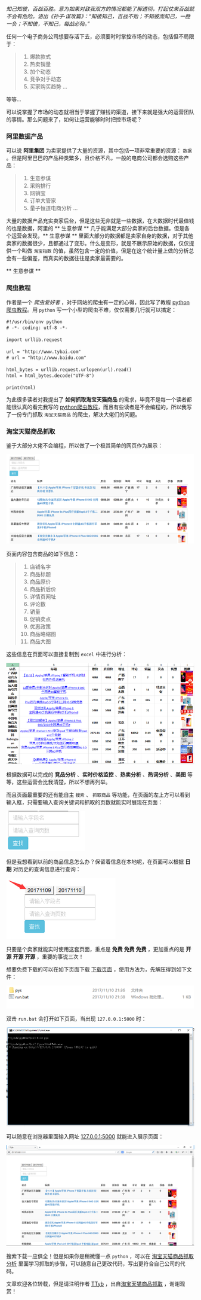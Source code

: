 *知己知彼，百战百胜。意为如果对敌我双方的情况都能了解透彻，打起仗来百战就不会有危险。语出《孙子·谋攻篇》：“知彼知己，百战不殆；不知彼而知己，一胜一负；不知彼，不知己，每战必殆。”*

任何一个电子商务公司想要存活下去，必须要时时掌控市场的动态，包括但不局限于：

> 1. 爆款款式
> 2. 热卖销量
> 3. 加个动态
> 4. 竞争对手动态
> 5. 买家购买趋势
> ...

等等...

可以说掌握了市场的动态就相当于掌握了赚钱的渠道，接下来就是强大的运营团队的事情。那么问题来了，如何让运营能够时时把控市场呢？

### 阿里数据产品

可以说 **阿里集团** 为卖家提供了大量的资源，其中包括一项非常重要的资源： `数据` 。但是阿里巴巴的产品种类繁多，且价格不凡，一般的电商公司都会选购这些产品：

> 1. 生意参谋
> 2. 采购排行
> 3. 网销宝
> 4. 订单大管家
> 5. 量子恒道电商分析
> ...

大量的数据产品充实卖家后台，但是这些无非就是一些数据，在大数据时代最值钱的也是数据，阿里的 ** 生意参谋 ** 几乎能满足大部分卖家的后台数据。但是各个运营会发现，** 生意参谋 ** 里面大部分的数据都是卖家自身的数据，对于其他卖家的数据很少，且都通过了变形。什么是变形，就是不展示原始的数据，仅仅提供一个叫做 `淘宝指数` 的值，虽然包含一定的价值，但是在这个统计量上做的分析总会有一些偏差，而真实的数据往往是卖家最需要的。

** 生意参谋 ** 

### 爬虫教程

作者是一个 *爬虫爱好者* ，对于网站的爬虫有一定的心得，因此写了教程 [python爬虫教程](http://www.tybai.com/crawlerfirst/_%E7%88%AC%E8%99%AB%E6%95%99%E7%A8%8B.html)。用 `python` 写一个小型的爬虫不难，仅仅需要几行就可以搞定：

```
#!/usr/bin/env python
# -*- coding: utf-8 -*-

import urllib.request

url = "http://www.tybai.com"
# url = "http://www.baidu.com"

html_bytes = urllib.request.urlopen(url).read()
html = html_bytes.decode("UTF-8")

print(html)
```

为此很多读者对我提出了 **如何抓取淘宝天猫商品** 的需求，毕竟不是每一个读者都能很认真的看完我写的 [python爬虫教程](http://www.tybai.com/crawlerfirst/_%E7%88%AC%E8%99%AB%E6%95%99%E7%A8%8B.html)，而且有些读者是不会编程的，所以我写了一份专门抓取 `淘宝天猫商品` 的爬虫，解决大佬们的问题。

### 淘宝天猫商品抓取

鉴于大部分大佬不会编程，所以做了一个极其简单的网页作为展示：

![](jpg/996148-20171110222317122-1995074616.png)

页面内容包含商品的如下信息：

> 1. 店铺名字
> 2. 商品标题
> 3. 商品原价
> 4. 商品折后价
> 5. 详情页网址
> 6. 评论数
> 7. 销量
> 8. 促销卖点
> 9. 优惠政策
> 10. 商品略缩图
> 11. 商品大图

这些信息在页面可以直接复制到 `excel` 中进行分析：

![](jpg/996148-20171110222816841-990637859.png)

根据数据可以完成的 **竞品分析** 、**实时价格监控** 、**热卖分析** 、**热词分析** 、**美图** 等等，这些运营会比我清楚，所以不想再列举。

而且页面最重要的还有能自主 `搜索` 、 `抓取商品` 等功能，在页面的左上方可以看到输入框，只需要输入查询关键词和抓取的页数就能实时展现在页面：

![](jpg/996148-20171110223208059-1983368977.png)

但是我想看到以前的商品信息怎么办？保留着信息在本地呢，在页面可以根据 **日期** 对历史的查询信息进行查询：

![](jpg/996148-20171110223317247-377951418.png)

只要是个卖家就能实时使用这套页面，重点是 **免费** **免费** **免费** ，更加重点的是 **开源** **开源** **开源** ，重要的事说三次！

想要免费下载的可以在如下页面下载 [下载页面](https://github.com/TTyb/tbtmGoods) ，使用方法为，先解压得到如下文件：

![](jpg/996148-20171110223653934-1102934902.png)

双击 `run.bat` 会打开如下页面，当出现 `127.0.0.1:5000` 时：

![](jpg/996148-20171110223747059-576695230.png)

可以随意在浏览器里面输入网址 [127.0.0.1:5000](127.0.0.1:5000) 就能进入展示页面：

![](jpg/996148-20171110223843466-518885535.png)

搜索下载一应俱全！但是如果你是稍微懂一点 `python` ，可以在 [淘宝天猫商品抓取分析](http://www.tybai.com/python/%E6%B7%98%E5%AE%9D%E5%A4%A9%E7%8C%AB%E5%95%86%E5%93%81%E6%8A%93%E5%8F%96.html) 里面学习抓取的步骤，可以随意自己更改代码，写出更符合自己公司的代码。

文章欢迎各位转载，但是请注明作者 [TTyb](http://tybai.com) ，出自[淘宝天猫商品抓取](http://www.cnblogs.com/TTyb/p/7816794.html) ，谢谢观赏！